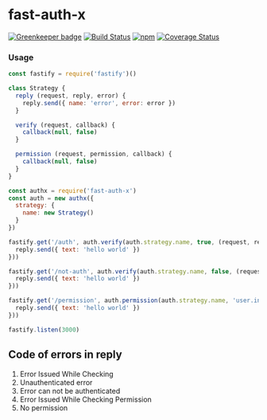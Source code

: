 # fast-auth-x

[![Greenkeeper badge](https://badges.greenkeeper.io/GleisonMv/fast-auth-x.svg)](https://greenkeeper.io/)
[![Build Status](https://travis-ci.org/GleisonMv/fast-auth-x.svg?branch=master)](https://travis-ci.org/GleisonMv/fast-auth-x)
[![npm](https://img.shields.io/npm/v/fast-auth-x.svg)](https://www.npmjs.com/package/fast-auth-x)
[![Coverage Status](https://coveralls.io/repos/github/GleisonMv/fast-auth-x/badge.svg?branch=master)](https://coveralls.io/github/GleisonMv/fast-auth-x?branch=master)


### Usage
```javascript
const fastify = require('fastify')()

class Strategy {
  reply (request, reply, error) {
    reply.send({ name: 'error', error: error })
  }

  verify (request, callback) {
    callback(null, false)
  }

  permission (request, permission, callback) {
    callback(null, false)
  }
}

const authx = require('fast-auth-x')
const auth = new authx({
  strategy: {
    name: new Strategy()
  }
})

fastify.get('/auth', auth.verify(auth.strategy.name, true, (request, reply) => {
  reply.send({ text: 'hello world' })
}))

fastify.get('/not-auth', auth.verify(auth.strategy.name, false, (request, reply) => {
  reply.send({ text: 'hello world' })
}))

fastify.get('/permission', auth.permission(auth.strategy.name, 'user.info', (request, reply) => {
  reply.send({ text: 'hello world' })
}))

fastify.listen(3000)

```

## Code of errors in reply
1. Error Issued While Checking
2. Unauthenticated error
3. Error can not be authenticated
4. Error Issued While Checking Permission
5. No permission
